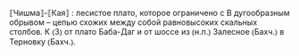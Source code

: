 ---
---

⟦Чишма⟧-⟦Кая⟧
: лесистое плато, которое ограничено с В дугообразным обрывом – цепью схожих между собой равновысоких скальных столбов. К ⦅З⦆ от плато Баба-Даг и от шоссе из ⦅н.п.⦆ Залесное ⦅Бахч.⦆ в Терновку ⦅Бахч.⦆.
